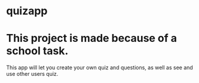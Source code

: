 # quizapp
# This project is made because of a school task.

This app will let you create your own quiz and questions, as well as see and use other users quiz.

